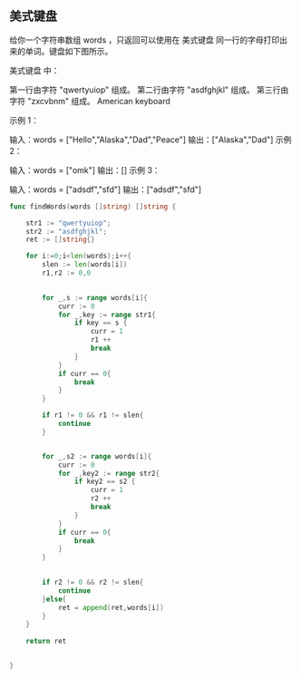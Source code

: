 ## 美式键盘

给你一个字符串数组 words ，只返回可以使用在 美式键盘 同一行的字母打印出来的单词。键盘如下图所示。

美式键盘 中：

第一行由字符 "qwertyuiop" 组成。
第二行由字符 "asdfghjkl" 组成。
第三行由字符 "zxcvbnm" 组成。
American keyboard

 

示例 1：

输入：words = ["Hello","Alaska","Dad","Peace"]
输出：["Alaska","Dad"]
示例 2：

输入：words = ["omk"]
输出：[]
示例 3：

输入：words = ["adsdf","sfd"]
输出：["adsdf","sfd"]
```go
func findWords(words []string) []string {

    str1 := "qwertyuiop";
    str2 := "asdfghjkl";
    ret := []string{}

    for i:=0;i<len(words);i++{
        slen := len(words[i])
        r1,r2 := 0,0

       
        for _,s := range words[i]{
            curr := 0
            for _,key := range str1{
                if key == s {
                    curr = 1
                    r1 ++
                    break
                }
            }
            if curr == 0{
                break
            }
        }

        if r1 != 0 && r1 != slen{
            continue
        }


        for _,s2 := range words[i]{
            curr := 0
            for _,key2 := range str2{
                if key2 == s2 {
                    curr = 1
                    r2 ++
                    break
                }
            }
            if curr == 0{
                break
            }
        }

        
        if r2 != 0 && r2 != slen{
            continue
        }else{
            ret = append(ret,words[i])
        }
    }
    
    return ret


}
```
